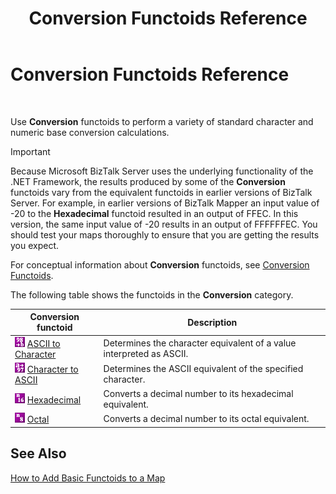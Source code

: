 ﻿---
title: Conversion Functoids Reference
TOCTitle: Conversion Functoids Reference
ms:assetid: b77f6dd9-9a0e-460c-8b17-a1d3bec7212d
ms:mtpsurl: https://msdn.microsoft.com/en-us/library/Aa578277(v=BTS.80)
ms:contentKeyID: 51530724
ms.date: 08/30/2017
mtps_version: v=BTS.80
---

# Conversion Functoids Reference

 

Use **Conversion** functoids to perform a variety of standard character and numeric base conversion calculations.


> [!IMPORTANT]
> <P>Because Microsoft BizTalk Server uses the underlying functionality of the .NET Framework, the results produced by some of the <STRONG>Conversion</STRONG> functoids vary from the equivalent functoids in earlier versions of BizTalk Server. For example, in earlier versions of BizTalk Mapper an input value of -20 to the <STRONG>Hexadecimal</STRONG> functoid resulted in an output of FFEC. In this version, the same input value of -20 results in an output of FFFFFFEC. You should test your maps thoroughly to ensure that you are getting the results you expect.</P>



For conceptual information about **Conversion** functoids, see [Conversion Functoids](https://msdn.microsoft.com/library/aa547311\(v=bts.80\)).

The following table shows the functoids in the **Conversion** category.

<table>
<thead>
<tr class="header">
<th>Conversion functoid</th>
<th>Description</th>
</tr>
</thead>
<tbody>
<tr class="odd">
<td><img src="images/Aa578043.f5666aab-3a0e-4b89-b99c-2290a736373d(BTS.80).jpeg" /> <a href="ascii-to-character-functoid.md">ASCII to Character</a></td>
<td>Determines the character equivalent of a value interpreted as ASCII.</td>
</tr>
<tr class="even">
<td><img src="images/Aa561886.39dfce53-76e8-47ed-a858-fb7b9d626dcf(BTS.80).jpeg" /> <a href="character-to-ascii-functoid.md">Character to ASCII</a></td>
<td>Determines the ASCII equivalent of the specified character.</td>
</tr>
<tr class="odd">
<td><img src="images/Aa578422.898fb4dd-8e16-480c-8ada-aabfe1f196d9(BTS.80).jpeg" /> <a href="hexadecimal-functoid.md">Hexadecimal</a></td>
<td>Converts a decimal number to its hexadecimal equivalent.</td>
</tr>
<tr class="even">
<td><img src="images/Aa547877.67ce9c32-e259-4a34-88f3-34869443b869(BTS.80).jpeg" /> <a href="octal-functoid.md">Octal</a></td>
<td>Converts a decimal number to its octal equivalent.</td>
</tr>
</tbody>
</table>


## See Also

[How to Add Basic Functoids to a Map](https://msdn.microsoft.com/library/aa560635\(v=bts.80\))

